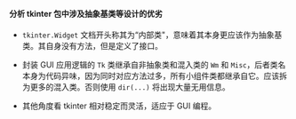 #### 分析 tkinter 包中涉及抽象基类等设计的优劣

- `tkinter.Widget` 文档开头称其为“内部类"，意味着其本身更应该作为抽象基类。其自身没有方法，但是定义了接口。

- 封装 GUI 应用逻辑的 `Tk` 类继承自非抽象类和混入类的 `Wm` 和 `Misc`，后者类名本身为代码异味，因为同时对应方法过多，所有小组件类都继承自它。应该拆为更多的混入类。否则使用 `dir(...)` 将出现大量无用信息。

- 其他角度看 tkinter 相对稳定而灵活，适应于 GUI 编程。